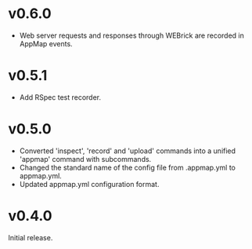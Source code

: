 # v0.6.0

* Web server requests and responses through WEBrick are recorded in AppMap events.

# v0.5.1

* Add RSpec test recorder.

# v0.5.0

* Converted 'inspect', 'record' and 'upload' commands into a unified 'appmap' command with subcommands.
* Changed the standard name of the config file from .appmap.yml to appmap.yml.
* Updated appmap.yml configuration format.

# v0.4.0

Initial release.

